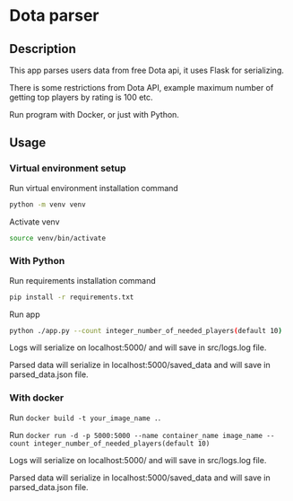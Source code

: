 # Dota parser
## Description

This app parses users data from free Dota api, it uses Flask for serializing.

There is some restrictions from Dota API, example maximum number of getting
top players by rating is 100 etc.

Run program with Docker, or just with Python.

## Usage
### Virtual environment setup
Run virtual environment installation command
```bash
python -m venv venv
```

Activate venv
``` bash
source venv/bin/activate
```

### With Python 
Run requirements installation command
```bash
pip install -r requirements.txt
```

Run app
```bash
python ./app.py --count integer_number_of_needed_players(default 10)
```

Logs will serialize on localhost:5000/ and will save in src/logs.log file.

Parsed data will serialize in localhost:5000/saved_data and will save in parsed_data.json file.

### With docker
Run `docker build -t your_image_name .`.

Run `docker run -d -p 5000:5000 --name container_name image_name --count integer_number_of_needed_players(default 10)`

Logs will serialize on localhost:5000/ and will save in src/logs.log file.

Parsed data will serialize in localhost:5000/saved_data and will save in parsed_data.json file.

